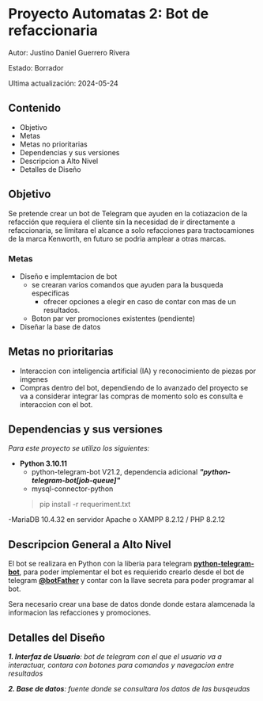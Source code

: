 # Proyecto Automatas 2: Bot de refaccionaria
Autor: Justino Daniel Guerrero Rivera

Estado: Borrador

Ultima actualización: 2024-05-24

## Contenido
- Objetivo
- Metas
- Metas no prioritarias
- Dependencias y sus versiones
- Descripcion a Alto Nivel
- Detalles de Diseño


## Objetivo
Se pretende crear un bot de Telegram que ayuden en la cotiazacion de la refacción que requiera el cliente sin la necesidad de ir directamente a refaccionaria, se limitara el alcance a solo refacciones para tractocamiones de la marca Kenworth, en futuro se podria amplear a otras marcas.


### Metas
- Diseño e implemtacion de bot
  - se crearan varios comandos que ayuden para la busqueda especificas
    - ofrecer opciones a elegir en caso de contar con mas de un resultados.
  - Boton par ver promociones existentes (pendiente)
- Diseñar la base de datos

## Metas no prioritarias
- Interaccion con inteligencia artificial (IA) y reconocimiento de piezas por imgenes
- Compras dentro del bot, dependiendo de lo avanzado del proyecto se va a considerar integrar las compras de momento solo es consulta e interaccion con el bot.

## Dependencias y sus versiones
_Para este proyecto se utilizo los siguientes:_
- **Python 3.10.11**
  - python-telegram-bot V21.2, dependencia adicional ***"python-telegram-bot[job-queue]"***
  - mysql-connector-python
  >pip install -r requeriment.txt

-MariaDB 10.4.32 en servidor Apache o XAMPP 8.2.12 / PHP 8.2.12
  
## Descripcion General a Alto Nivel
El bot se realizara en Python con la liberia para telegram **[python-telegram-bot](https://python-telegram-bot.org/)**, para poder implementar el bot es requierido crearlo desde el bot de telegram **[@botFather](https://telegram.me/BotFather)** y contar con la llave secreta para poder programar al bot.

Sera necesario crear una base de datos donde donde estara alamcenada la informacion las refacciones y promociones.
 
## Detalles del Diseño
_**1. Interfaz de Usuario**: bot de telegram con el que el usuario va a interactuar, contara con botones para comandos y navegacion entre resultados_

_**2. Base de datos**: fuente donde se consultara los datos de las busqeudas_

